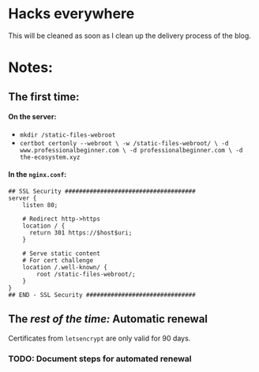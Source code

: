 # Hacks everywhere
This will be cleaned as soon as I clean up the delivery process of the blog.

# Notes:

## The **first time**:

#### On the server:
* `mkdir /static-files-webroot`
* `certbot certonly --webroot \
      -w /static-files-webroot/ \
      -d www.professionalbeginner.com \
      -d professionalbeginner.com \
      -d the-ecosystem.xyz`

#### In the `nginx.conf`:
```
## SSL Security #####################################
server {
    listen 80;

    # Redirect http->https
    location / {
      return 301 https://$host$uri;
    }

    # Serve static content
    # For cert challenge
    location /.well-known/ {
        root /static-files-webroot/;
    }
}
## END - SSL Security ###############################
```


## The *rest of the time:* **Automatic renewal**

Certificates from `letsencrypt` are only valid for 90 days.
### TODO: Document steps for automated renewal



